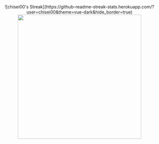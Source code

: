 <div align="center">
           ![chisei00's Streak](https://github-readme-streak-stats.herokuapp.com/?user=chisei00&theme=vue-dark&hide_border=true)
           <img width=400 src='https://github-readme-stats.vercel.app/api/top-langs/?username=chisei00&theme=vue-dark&show_icons=true&hide_border=true&layout=compact' />
        </div>  

<!--
- 👋 Hi, I’m @chisei00
- 👀 I’m interested in ...
- 🌱 I’m currently learning ...
- 💞️ I’m looking to collaborate on ...
- 📫 How to reach me ...
- 😄 Pronouns: ...
- ⚡ Fun fact: ...

chisei00/chisei00 is a ✨ special ✨ repository because its `README.md` (this file) appears on your GitHub profile.
You can click the Preview link to take a look at your changes.
--->
